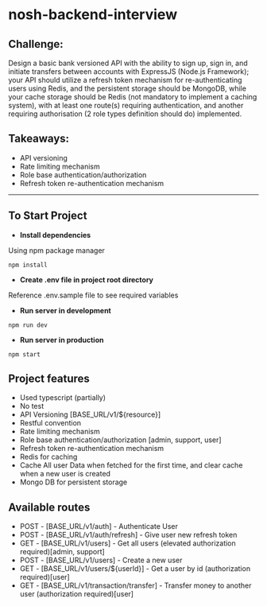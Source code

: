 # nosh-backend-interview

## Challenge:

Design a basic bank versioned API with the ability to sign up, sign in, and initiate transfers
between accounts with ExpressJS (Node.js Framework); your API should utilize a refresh
token mechanism for re-authenticating users using Redis, and the persistent storage should be
MongoDB, while your cache storage should be Redis (not mandatory to implement a caching
system), with at least one route(s) requiring authentication, and another requiring
authorisation (2 role types definition should do) implemented.

## Takeaways:

- API versioning
- Rate limiting mechanism
- Role base authentication/authorization
- Refresh token re-authentication mechanism

---

## To Start Project

- **Install dependencies**

Using npm package manager

`npm install`

- **Create .env file in project root directory**

Reference .env.sample file to see required variables

- **Run server in development**

`npm run dev`

- **Run server in production**

`npm start`

## Project features

- Used typescript (partially)
- No test
- API Versioning [BASE_URL/v1/${resource}]
- Restful convention
- Rate limiting mechanism
- Role base authentication/authorization [admin, support, user]
- Refresh token re-authentication mechanism
- Redis for caching
- Cache All user Data when fetched for the first time, and clear cache when a new user is created
- Mongo DB for persistent storage

## Available routes

- POST - [BASE_URL/v1/auth] - Authenticate User
- POST - [BASE_URL/v1/auth/refresh] - Give user new refresh token
- GET - [BASE_URL/v1/users] - Get all users (elevated authorization required)[admin, support]
- POST - [BASE_URL/v1/users] - Create a new user
- GET - [BASE_URL/v1/users/${userId}] - Get a user by id (authorization required)[user]
- GET - [BASE_URL/v1/transaction/transfer] - Transfer money to another user (authorization required)[user]
